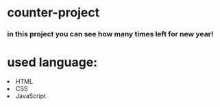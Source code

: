 # counter-project

### in this project you can see how many times left for new year!

# used language: 
<li>HTML</li>
<li>CSS</li>
<li>JavaScript</li>
